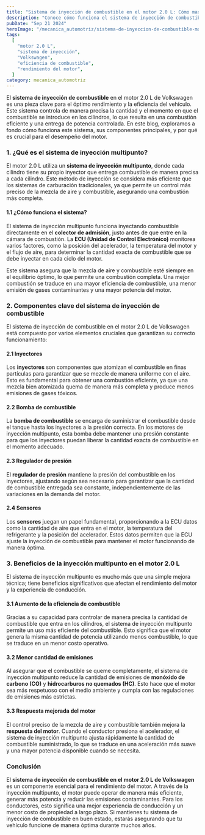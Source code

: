 ```yaml
---
title: "Sistema de inyección de combustible en el motor 2.0 L: Cómo maximiza el rendimiento y la eficiencia"
description: "Conoce cómo funciona el sistema de inyección de combustible en el motor 2.0 L, sus componentes clave y cómo contribuye a maximizar el rendimiento y la eficiencia del motor."
pubDate: "Sep 21 2024"
heroImage: "/mecanica_automotriz/sistema-de-inyeccion-de-combustible-motor-2.0-L-maximiza-rendimiento-y-eficiencia.webp"
tags:
  [
    "motor 2.0 L",
    "sistema de inyección",
    "Volkswagen",
    "eficiencia de combustible",
    "rendimiento del motor",
  ]
category: mecanica_automotriz
---
```


El **sistema de inyección de combustible** en el motor 2.0 L de Volkswagen es una pieza clave para el óptimo rendimiento y la eficiencia del vehículo. Este sistema controla de manera precisa la cantidad y el momento en que el combustible se introduce en los cilindros, lo que resulta en una combustión eficiente y una entrega de potencia controlada. En este blog, exploramos a fondo cómo funciona este sistema, sus componentes principales, y por qué es crucial para el desempeño del motor.

### 1. ¿Qué es el sistema de inyección multipunto?

El motor 2.0 L utiliza un **sistema de inyección multipunto**, donde cada cilindro tiene su propio inyector que entrega combustible de manera precisa a cada cilindro. Este método de inyección se considera más eficiente que los sistemas de carburación tradicionales, ya que permite un control más preciso de la mezcla de aire y combustible, asegurando una combustión más completa.

#### 1.1 ¿Cómo funciona el sistema?

El sistema de inyección multipunto funciona inyectando combustible directamente en el **colector de admisión**, justo antes de que entre en la cámara de combustión. La **ECU (Unidad de Control Electrónico)** monitorea varios factores, como la posición del acelerador, la temperatura del motor y el flujo de aire, para determinar la cantidad exacta de combustible que se debe inyectar en cada ciclo del motor.

Este sistema asegura que la mezcla de aire y combustible esté siempre en el equilibrio óptimo, lo que permite una combustión completa. Una mejor combustión se traduce en una mayor eficiencia de combustible, una menor emisión de gases contaminantes y una mayor potencia del motor.

### 2. Componentes clave del sistema de inyección de combustible

El sistema de inyección de combustible en el motor 2.0 L de Volkswagen está compuesto por varios elementos cruciales que garantizan su correcto funcionamiento:

#### 2.1 Inyectores

Los **inyectores** son componentes que atomizan el combustible en finas partículas para garantizar que se mezcle de manera uniforme con el aire. Esto es fundamental para obtener una combustión eficiente, ya que una mezcla bien atomizada quema de manera más completa y produce menos emisiones de gases tóxicos.

#### 2.2 Bomba de combustible

La **bomba de combustible** se encarga de suministrar el combustible desde el tanque hasta los inyectores a la presión correcta. En los motores de inyección multipunto, esta bomba debe mantener una presión constante para que los inyectores puedan liberar la cantidad exacta de combustible en el momento adecuado.

#### 2.3 Regulador de presión

El **regulador de presión** mantiene la presión del combustible en los inyectores, ajustando según sea necesario para garantizar que la cantidad de combustible entregada sea constante, independientemente de las variaciones en la demanda del motor.

#### 2.4 Sensores

Los **sensores** juegan un papel fundamental, proporcionando a la ECU datos como la cantidad de aire que entra en el motor, la temperatura del refrigerante y la posición del acelerador. Estos datos permiten que la ECU ajuste la inyección de combustible para mantener el motor funcionando de manera óptima.

### 3. Beneficios de la inyección multipunto en el motor 2.0 L

El sistema de inyección multipunto es mucho más que una simple mejora técnica; tiene beneficios significativos que afectan el rendimiento del motor y la experiencia de conducción.

#### 3.1 Aumento de la eficiencia de combustible

Gracias a su capacidad para controlar de manera precisa la cantidad de combustible que entra en los cilindros, el sistema de inyección multipunto permite un uso más eficiente del combustible. Esto significa que el motor genera la misma cantidad de potencia utilizando menos combustible, lo que se traduce en un menor costo operativo.

#### 3.2 Menor cantidad de emisiones

Al asegurar que el combustible se queme completamente, el sistema de inyección multipunto reduce la cantidad de emisiones de **monóxido de carbono (CO)** y **hidrocarburos no quemados (HC)**. Esto hace que el motor sea más respetuoso con el medio ambiente y cumpla con las regulaciones de emisiones más estrictas.

#### 3.3 Respuesta mejorada del motor

El control preciso de la mezcla de aire y combustible también mejora la **respuesta del motor**. Cuando el conductor presiona el acelerador, el sistema de inyección multipunto ajusta rápidamente la cantidad de combustible suministrado, lo que se traduce en una aceleración más suave y una mayor potencia disponible cuando se necesita.

### Conclusión

El **sistema de inyección de combustible en el motor 2.0 L de Volkswagen** es un componente esencial para el rendimiento del motor. A través de la inyección multipunto, el motor puede operar de manera más eficiente, generar más potencia y reducir las emisiones contaminantes. Para los conductores, esto significa una mejor experiencia de conducción y un menor costo de propiedad a largo plazo. Si mantienes tu sistema de inyección de combustible en buen estado, estarás asegurando que tu vehículo funcione de manera óptima durante muchos años.
